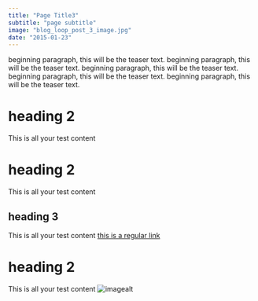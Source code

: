 ```yaml
---
title: "Page Title3"
subtitle: "page subtitle"
image: "blog_loop_post_3_image.jpg"
date: "2015-01-23"
---
```

beginning paragraph, this will be the teaser text. beginning paragraph, this will be the teaser text. beginning paragraph, this will be the teaser text. beginning paragraph, this will be the teaser text. beginning paragraph, this will be the teaser text. 
# heading 2
This is all your test content
# heading 2
This is all your test content
## heading 3
This is all your test content [this is a regular link](https://github.com/)
# heading 2
This is all your test content ![imagealt](https://imagelink.com)